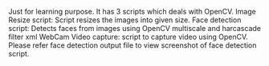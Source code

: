 Just for learning purpose.
It has 3 scripts which deals with OpenCV.
Image Resize script: Script resizes the images into given size.
Face detection script: Detects faces from images using OpenCV multiscale and harcascade filter xml
WebCam Video capture: script to capture video using OpenCV.
Please refer face detection output file to view screenshot of face detection script.

